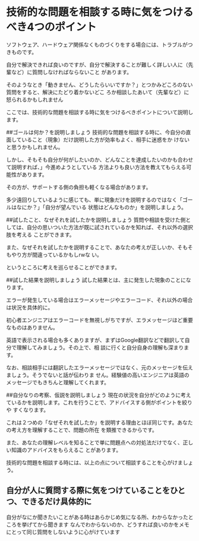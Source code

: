 # 技術的な問題を相談する時に気をつけるべき4つのポイント
ソフトウェア、ハードウェア関係なくものづくりをする場合には、トラブルがつきものです。

自分で解決できれば良いのですが、自分で解決することが難しく詳しい人に（先輩など）に質問しなければならないこと
があります。

そのようなとき「動きません、どうしたらいいですか？」とつかみどころのない質問をすると、解決にたどり着かないどこ
ろか相談したあいて（先輩など）に怒られるかもしれません

ここでは、技術的な問題を相談する時に気をつけるべきポイントについて説明します。

##ゴールは何か？を説明しましょう
技術的な問題を相談する時に、今自分の直面していること（現象）だけ説明した方が効率もよく、相手に迷惑をか
けないと思うかもしれません。

しかし、そもそも自分が何がしたいのか、どんなことを達成したいのかも合わせて説明すれば、」今進めようとしている
方法よりも良い方法を教えてもらえる可能性があります。

その方が、サポートする側の負担も軽くなる場合があります。

多少遠回りしているように感じても、単に現象だけを説明するのではなく「ゴールはなにか？」「自分が望んでいる
状態はどんなものか」を説明しましょう。

##試したこと、なぜそれを試したかを説明しましょう
質問や相談を受けた側としては、自分の思いついた方法が既に試されているかを知れば、それ以外の選択肢を考える
ことができます。

また、なぜそれを試したかを説明することで、あなたの考えが正しいか、そもそもやり方が間違っているかもしrwな
い。

というところに考えを巡らせることができます。

##試した結果を説明しましょう
試した結果とは、主に発生した現象のことになります。

エラーが発生している場合はエラーメッセージやエラーコード、それ以外の場合は状況を具体的に。

初心者エンジニアはエラーコードを無視しがちですが、エラメッセージほど重要なものはありません。

英語で表示される場合も多くありますが、まずはGoogle翻訳などで翻訳して自分で理解してみましょう。その上で、相
談に行くと自分自身の理解も深まります。

なお、相談相手には翻訳したエラーメッセージではなく、元のメッセージを伝えましょう。そうでないと話が伝わりま
せん。経験値の高いエンジニアは英語のメッセージでもきちんと理解してくれます。

##自分なりの考察、仮説を説明しましょう
現在の状況を自分がどのように考えているかを説明します。これを行うことで、アドバイスする側がポイントを絞りや
すくなります。

これは２つめの「なぜそれを試したか」を説明する理由とほぼ同じです。あなたの考え方を理解することで、問題の所在
を類推できるからです。

また、あなたの理解レベルを知ることで単に問題点への対処法だけでなく、正しい知識のアドバイスをもらえるこ
とがあります。

技術的な問題を相談する時には、以上の点について相談することを心がけましょう。

## 自分が人に質問する際に気をつけていることをひとつ、できるだけ具体的に
自分がなにか聞きたいことがある時はあらかじめ気になる所、わからなかったところを挙げてから聞きます
なんでわからないのか、どうすれば良いのかをメモにとって同じ質問をしないように心がけています